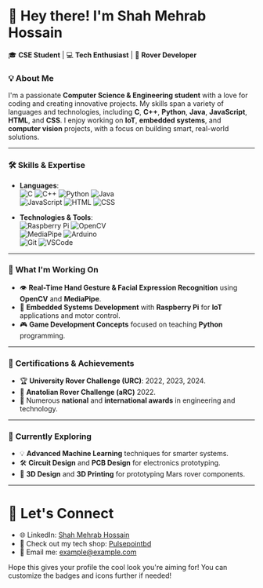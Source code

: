 # 👋 Hey there! I'm **Shah Mehrab Hossain**  

🎓 **CSE Student** | 💻 **Tech Enthusiast** | 🚀 **Rover Developer**  

### 💡 About Me  
I'm a passionate **Computer Science & Engineering student** with a love for coding and creating innovative projects. My skills span a variety of languages and technologies, including **C**, **C++**, **Python**, **Java**, **JavaScript**, **HTML**, and **CSS**. I enjoy working on **IoT**, **embedded systems**, and **computer vision** projects, with a focus on building smart, real-world solutions.

---

### 🛠️ **Skills & Expertise**
- **Languages**:  
  ![C](https://img.shields.io/badge/-C-00599C?style=flat-square&logo=c&logoColor=white)  ![C++](https://img.shields.io/badge/-C++-00599C?style=flat-square&logo=c%2B%2B&logoColor=white) ![Python](https://img.shields.io/badge/-Python-3776AB?style=flat-square&logo=python&logoColor=white) 
  ![Java](https://img.shields.io/badge/-Java-007396?style=flat-square&logo=java&logoColor=white)  
  ![JavaScript](https://img.shields.io/badge/-JavaScript-F7DF1E?style=flat-square&logo=javascript&logoColor=black)
  ![HTML](https://img.shields.io/badge/-HTML5-E34F26?style=flat-square&logo=html5&logoColor=white) 
  ![CSS](https://img.shields.io/badge/-CSS3-1572B6?style=flat-square&logo=css3&logoColor=white)

- **Technologies & Tools**:  
  ![Raspberry Pi](https://img.shields.io/badge/-RaspberryPi-C51A4A?style=flat-square&logo=raspberry-pi) 
  ![OpenCV](https://img.shields.io/badge/-OpenCV-5C3EE8?style=flat-square&logo=opencv&logoColor=white)  
  ![MediaPipe](https://img.shields.io/badge/-MediaPipe-007ACC?style=flat-square&logo=google&logoColor=white) 
  ![Arduino](https://img.shields.io/badge/-Arduino-00979D?style=flat-square&logo=arduino&logoColor=white)  
  ![Git](https://img.shields.io/badge/-Git-F05032?style=flat-square&logo=git&logoColor=white) 
  ![VSCode](https://img.shields.io/badge/-VSCode-007ACC?style=flat-square&logo=visual-studio-code&logoColor=white)

---

### 🌟 **What I'm Working On**
- 👁️ **Real-Time Hand Gesture & Facial Expression Recognition** using **OpenCV** and **MediaPipe**.
- 🤖 **Embedded Systems Development** with **Raspberry Pi** for **IoT** applications and motor control.
- 🎮 **Game Development Concepts** focused on teaching **Python** programming.

---

### 🏅 **Certifications & Achievements**
- 🏆 **University Rover Challenge (URC)**: 2022, 2023, 2024.
- 🚀 **Anatolian Rover Challenge (aRC)** 2022.
- 🏅 Numerous **national** and **international awards** in engineering and technology.

---

### 🌱 **Currently Exploring**
- 💡 **Advanced Machine Learning** techniques for smarter systems.
- 🛠️ **Circuit Design** and **PCB Design** for electronics prototyping.
- 🔧 **3D Design** and **3D Printing** for prototyping Mars rover components.

---

# 🔗 **Let's Connect**
- 🌐 LinkedIn: [Shah Mehrab Hossain](#)
- 🛒 Check out my tech shop: [Pulsepointbd](#)
- 📧 Email me: example@example.com



Hope this gives your profile the cool look you're aiming for! You can customize the badges and icons further if needed!
